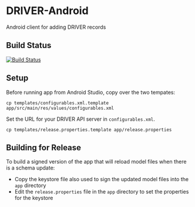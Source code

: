 # DRIVER-Android
Android client for adding DRIVER records


## Build Status
[![Build Status](https://travis-ci.org/WorldBank-Transport/DRIVER-Android.svg?branch=develop)](https://travis-ci.org/WorldBank-Transport/DRIVER-Android)

## Setup
Before running app from Android Studio, copy over the two tempates:
```
cp templates/configurables.xml.template app/src/main/res/values/configurables.xml
```

Set the URL for your DRIVER API server in `configurables.xml`.

```
cp templates/release.properties.template app/release.properties
```

## Building for Release
To build a signed version of the app that will reload model files when there is a schema update:

  - Copy the keystore file also used to sign the updated model files into the `app` directory
  - Edit the `release.properties` file in the `app` directory to set the properties for the keystore

